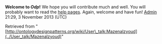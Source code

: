 __Welcome to _Odp_!__ We hope you will contribute much and well. 
You will probably want to read the [help pages](http://ontologydesignpatterns.org/wiki/Help:Contents "Help:Contents"). Again, welcome and have fun! [Admin](../User/ValentinaPresutti "User:ValentinaPresutti") 21:29, 3 November 2013 (UTC)





Retrieved from "[http://ontologydesignpatterns.org/wiki/User\_talk:Mazenalzyoud](../User_talk/Mazenalzyoud)"